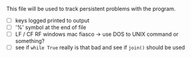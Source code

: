 This file will be used to track persistent problems with the program.  

- [ ] keys logged printed to output
- [ ] '%' symbol at the end of file
- [ ] LF / CF RF windows mac fiasco -> use DOS to UNIX command or something?
- [ ] see if `while True` really is that bad and see if `join()` should be used

